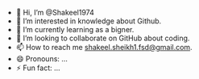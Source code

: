 - 👋 Hi, I’m @Shakeel1974
- 👀 I’m interested in knowledge about Github.
- 🌱 I’m currently learning as a bigner.
- 💞️ I’m looking to collaborate on GitHub about coding.
- 📫 How to reach me shakeel.sheikh1.fsd@gmail.com.
- 😄 Pronouns: ...
- ⚡ Fun fact: ...

<!---
Shakeel1974/Shakeel1974 is a ✨ special ✨ repository because its `README.md` (this file) appears on your GitHub profile.
You can click the Preview link to take a look at your changes.
--->

